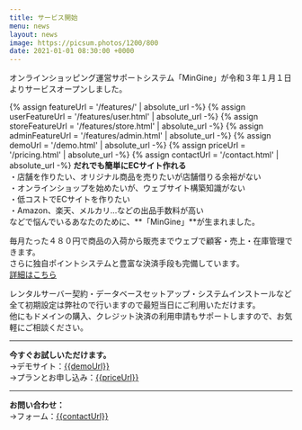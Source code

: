 ```yaml
---
title: サービス開始
menu: news
layout: news
image: https://picsum.photos/1200/800
date: 2021-01-01 08:30:00 +0000
---
```


オンラインショッピング運営サポートシステム「MinGine」が令和３年１月１日よりサービスオープンしました。<!--more-->

{% assign featureUrl = '/features/' | absolute_url -%}
{% assign userFeatureUrl = '/features/user.html' | absolute_url -%}
{% assign storeFeatureUrl = '/features/store.html' | absolute_url -%}
{% assign adminFeatureUrl = '/features/admin.html' | absolute_url -%}
{% assign demoUrl = '/demo.html' | absolute_url -%}
{% assign priceUrl = '/pricing.html' | absolute_url -%}
{% assign contactUrl = '/contact.html' | absolute_url -%}
**だれでも簡単にECサイト作れる**  
・店舗を作りたい、オリジナル商品を売りたいが店舗借りる余裕がない  
・オンラインショップを始めたいが、ウェブサイト構築知識がない  
・低コストでECサイトを作りたい  
・Amazon、楽天、メルカリ…などの出品手数料が高い  
などで悩んでいるあなたのために、**「MinGine」**が生まれました。

毎月たった４８０円で商品の入荷から販売までウェブで顧客・売上・在庫管理できます。  
さらに独自ポイントシステムと豊富な決済手段も完備しています。  
[詳細はこちら]({{featureUrl}})

レンタルサーバー契約・データベースセットアップ・システムインストールなど全て初期設定は弊社ので行いますので最短当日にご利用いただけます。  
他にもドメインの購入、クレジット決済の利用申請もサポートしますので、お気軽にご相談ください。

---

**今すぐお試しいただけます。**  
&rarr;デモサイト：[{{demoUrl}}]({{demoUrl}})  
&rarr;プランとお申し込み：[{{priceUrl}}]({{priceUrl}})

---

**お問い合わせ：**  
&rarr;フォーム：[{{contactUrl}}]({{contactUrl}})
